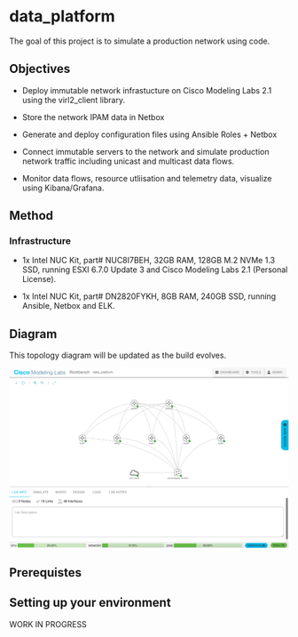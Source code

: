 # data_platform

The goal of this project is to simulate a production network using code.

## Objectives

*  Deploy immutable network infrastucture on Cisco Modeling Labs 2.1
   using the virl2_client library. 

*  Store the network IPAM data in Netbox

*  Generate and deploy configuration files using Ansible Roles + Netbox

*  Connect immutable servers to the network and simulate production
   network traffic including unicast and multicast data flows.

*  Monitor data flows, resource utliisation and telemetry data, visualize
   using Kibana/Grafana.

## Method

### Infrastructure

*  1x Intel NUC Kit, part# NUC8I7BEH, 32GB RAM, 128GB M.2 NVMe 1.3 SSD, running
   ESXI 6.7.0 Update 3 and Cisco Modeling Labs 2.1 (Personal License).

*  1x Intel NUC Kit, part# DN2820FYKH, 8GB RAM, 240GB SSD, running Ansible,
   Netbox and ELK.

## Diagram

This topology diagram will be updated as the build evolves.

![data_platform_diagram](lib/images/data_platform.png)

## Prerequistes

## Setting up your environment

WORK IN PROGRESS
